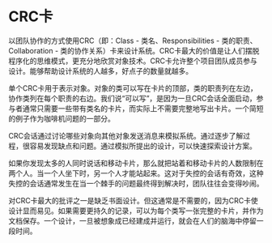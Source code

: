 # CRC卡

以团队协作的方式使用CRC（即：Class - 类名、Responsibilities - 类的职责、Collaboration - 类的协作关系）卡来设计系统。CRC卡最大的价值是让人们摆脱程序化的思维模式，更充分地欣赏对象技术。CRC卡允许整个项目团队成员参与设计。能够帮助设计系统的人越多，好点子的数量就越多。

单个CRC卡用于表示对象。对象的类可以写在卡片的顶部，类的职责列在左边，协作类列在每个职责的右边。我们说“可以写”，是因为一旦CRC会话全面启动，参与者通常只需要一些带有类名的卡片，而实际上不需要完整地写出卡片。一个简短的例子作为咖啡机问题的一部分。

CRC会话通过讨论哪些对象向其他对象发送消息来模拟系统。通过逐步了解过程，很容易发现缺点和问题。通过模拟所提出的设计，可以快速探索设计方案。

如果你发现太多的人同时说话和移动卡片，那么就把站着和移动卡片的人数限制在两个人。当一个人坐下时，另一个人才能站起来。这对于失控的会话有奇效，这种失控的会话通常发生在当一个棘手的问题最终得到解决时，团队往往会变得吵闹。

对CRC卡最大的批评之一是缺乏书面设计。但这通常是不需要的，因为CRC卡使设计显而易见。如果需要更持久的记录，可以为每个类写一张完整的卡片，并作为文档保存。一个设计，一旦被想象成已经建成并运行，就会在人们的脑海中停留一段时间。


<!-- # CRC Cards
Use Class, Responsibilities, and Collaboration (CRC) Cards to design the system as a team. The biggest value of CRC cards is to allow people to break away from the procedural mode of thought and more fully appreciate object technology. CRC Cards allow entire project teams to contribute to the design. The more people who can help design the system the greater the number of good ideas incorporated.

Individual CRC Cards are used to represent objects. The class of the object can be written at the top of the card, responsibilities listed down the left side, collaborating classes are listed to the right of each responsibility. We say "can be written" because once a CRC session is in full swing participants usually only need a few cards with the class name and virtually no cards written out in full. A short example is shown as part of the coffee maker problem.

A CRC session proceeds with someone simulating the system by talking about which objects send messages to other objects. By stepping through the process weaknesses and problems are easily uncovered. Design alternatives can be explored quickly by simulating the design being proposed.

If you find too many people speaking and moving cards at once then simply limit the number of people standing and moving cards to two. When one person sits down another may stand up. This works for sessions that get out of hand, which often happens as teams become rowdy when a tough problem is finally solved.

One of the biggest criticisms of CRC Cards is the lack of written design. This is usually not needed as CRC Cards make the design seem obvious. Should a more permanent record be required, one card for each class can be written out in full and retained as documentation. A design, once envisioned as if it were already built and running, stays with a person for some time.
-->